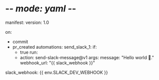 # -*- mode: yaml -*-
manifest:
  version: 1.0

on: 
  - commit
  - pr_created
automations:
  send_slack_1:
    if:
      - true
    run:
      - action: send-slack-message@v1
        args:
          message: "Hello world :tada:."
          webhook_url: "{{ slack_webhook }}"

slack_webhook: {{ env.SLACK_DEV_WEBHOOK }}